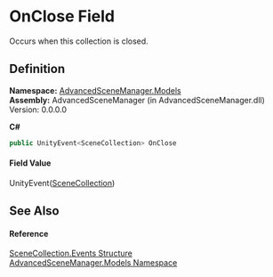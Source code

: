 # OnClose Field


Occurs when this collection is closed.



## Definition
**Namespace:** <a href="N_AdvancedSceneManager_Models.md">AdvancedSceneManager.Models</a>  
**Assembly:** AdvancedSceneManager (in AdvancedSceneManager.dll) Version: 0.0.0.0

**C#**
``` C#
public UnityEvent<SceneCollection> OnClose
```



#### Field Value
UnityEvent(<a href="T_AdvancedSceneManager_Models_SceneCollection.md">SceneCollection</a>)

## See Also


#### Reference
<a href="T_AdvancedSceneManager_Models_SceneCollection_Events.md">SceneCollection.Events Structure</a>  
<a href="N_AdvancedSceneManager_Models.md">AdvancedSceneManager.Models Namespace</a>  
